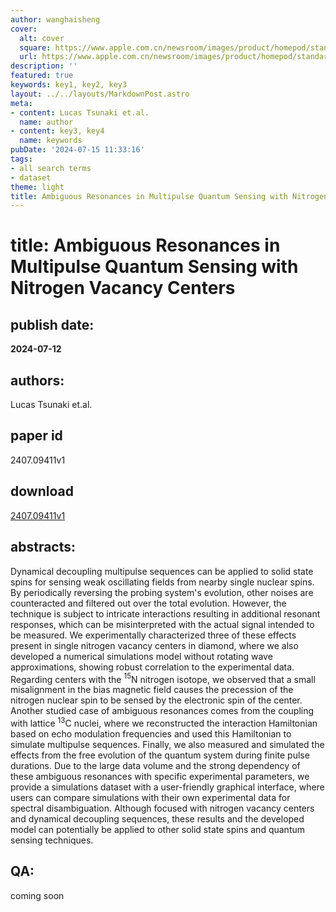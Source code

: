 ```yaml
---
author: wanghaisheng
cover:
  alt: cover
  square: https://www.apple.com.cn/newsroom/images/product/homepod/standard/Apple-HomePod-hero-230118_big.jpg.large_2x.jpg
  url: https://www.apple.com.cn/newsroom/images/product/homepod/standard/Apple-HomePod-hero-230118_big.jpg.large_2x.jpg
description: ''
featured: true
keywords: key1, key2, key3
layout: ../../layouts/MarkdownPost.astro
meta:
- content: Lucas Tsunaki et.al.
  name: author
- content: key3, key4
  name: keywords
pubDate: '2024-07-15 11:33:16'
tags:
- all search terms
- dataset
theme: light
title: Ambiguous Resonances in Multipulse Quantum Sensing with Nitrogen Vacancy Centers
---
```


# title: Ambiguous Resonances in Multipulse Quantum Sensing with Nitrogen Vacancy Centers 
## publish date: 
**2024-07-12** 
## authors: 
  Lucas Tsunaki et.al. 
## paper id
2407.09411v1
## download
[2407.09411v1](http://arxiv.org/abs/2407.09411v1)
## abstracts:
Dynamical decoupling multipulse sequences can be applied to solid state spins for sensing weak oscillating fields from nearby single nuclear spins. By periodically reversing the probing system's evolution, other noises are counteracted and filtered out over the total evolution. However, the technique is subject to intricate interactions resulting in additional resonant responses, which can be misinterpreted with the actual signal intended to be measured. We experimentally characterized three of these effects present in single nitrogen vacancy centers in diamond, where we also developed a numerical simulations model without rotating wave approximations, showing robust correlation to the experimental data. Regarding centers with the $^{15}$N nitrogen isotope, we observed that a small misalignment in the bias magnetic field causes the precession of the nitrogen nuclear spin to be sensed by the electronic spin of the center. Another studied case of ambiguous resonances comes from the coupling with lattice $^{13}$C nuclei, where we reconstructed the interaction Hamiltonian based on echo modulation frequencies and used this Hamiltonian to simulate multipulse sequences. Finally, we also measured and simulated the effects from the free evolution of the quantum system during finite pulse durations. Due to the large data volume and the strong dependency of these ambiguous resonances with specific experimental parameters, we provide a simulations dataset with a user-friendly graphical interface, where users can compare simulations with their own experimental data for spectral disambiguation. Although focused with nitrogen vacancy centers and dynamical decoupling sequences, these results and the developed model can potentially be applied to other solid state spins and quantum sensing techniques.
## QA:
coming soon
